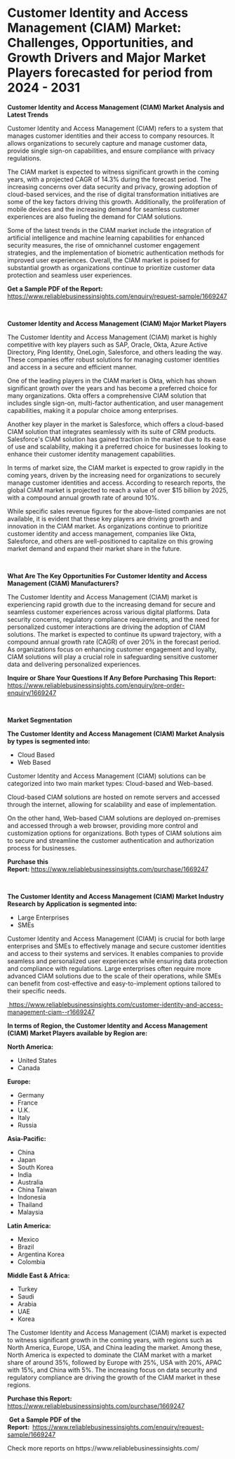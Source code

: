 <p><h1>Customer Identity and Access Management (CIAM) Market: Challenges, Opportunities, and Growth Drivers and Major Market Players forecasted for period from 2024 - 2031</h1></p><p><strong>Customer Identity and Access Management (CIAM) Market Analysis and Latest Trends</strong></p>
<p><p>Customer Identity and Access Management (CIAM) refers to a system that manages customer identities and their access to company resources. It allows organizations to securely capture and manage customer data, provide single sign-on capabilities, and ensure compliance with privacy regulations.</p><p>The CIAM market is expected to witness significant growth in the coming years, with a projected CAGR of 14.3% during the forecast period. The increasing concerns over data security and privacy, growing adoption of cloud-based services, and the rise of digital transformation initiatives are some of the key factors driving this growth. Additionally, the proliferation of mobile devices and the increasing demand for seamless customer experiences are also fueling the demand for CIAM solutions.</p><p>Some of the latest trends in the CIAM market include the integration of artificial intelligence and machine learning capabilities for enhanced security measures, the rise of omnichannel customer engagement strategies, and the implementation of biometric authentication methods for improved user experiences. Overall, the CIAM market is poised for substantial growth as organizations continue to prioritize customer data protection and seamless user experiences.</p></p>
<p><strong>Get a Sample PDF of the Report:&nbsp;</strong> <a href="https://www.reliablebusinessinsights.com/enquiry/request-sample/1669247">https://www.reliablebusinessinsights.com/enquiry/request-sample/1669247</a></p>
<p>&nbsp;</p>
<p><strong>Customer Identity and Access Management (CIAM) Major Market Players</strong></p>
<p><p>The Customer Identity and Access Management (CIAM) market is highly competitive with key players such as SAP, Oracle, Okta, Azure Active Directory, Ping Identity, OneLogin, Salesforce, and others leading the way. These companies offer robust solutions for managing customer identities and access in a secure and efficient manner.</p><p>One of the leading players in the CIAM market is Okta, which has shown significant growth over the years and has become a preferred choice for many organizations. Okta offers a comprehensive CIAM solution that includes single sign-on, multi-factor authentication, and user management capabilities, making it a popular choice among enterprises.</p><p>Another key player in the market is Salesforce, which offers a cloud-based CIAM solution that integrates seamlessly with its suite of CRM products. Salesforce's CIAM solution has gained traction in the market due to its ease of use and scalability, making it a preferred choice for businesses looking to enhance their customer identity management capabilities.</p><p>In terms of market size, the CIAM market is expected to grow rapidly in the coming years, driven by the increasing need for organizations to securely manage customer identities and access. According to research reports, the global CIAM market is projected to reach a value of over $15 billion by 2025, with a compound annual growth rate of around 10%.</p><p>While specific sales revenue figures for the above-listed companies are not available, it is evident that these key players are driving growth and innovation in the CIAM market. As organizations continue to prioritize customer identity and access management, companies like Okta, Salesforce, and others are well-positioned to capitalize on this growing market demand and expand their market share in the future.</p></p>
<p>&nbsp;</p>
<p><strong>What Are The Key Opportunities For Customer Identity and Access Management (CIAM) Manufacturers?</strong></p>
<p><p>The Customer Identity and Access Management (CIAM) market is experiencing rapid growth due to the increasing demand for secure and seamless customer experiences across various digital platforms. Data security concerns, regulatory compliance requirements, and the need for personalized customer interactions are driving the adoption of CIAM solutions. The market is expected to continue its upward trajectory, with a compound annual growth rate (CAGR) of over 20% in the forecast period. As organizations focus on enhancing customer engagement and loyalty, CIAM solutions will play a crucial role in safeguarding sensitive customer data and delivering personalized experiences.</p></p>
<p><strong>Inquire or Share Your Questions If Any Before Purchasing This Report:</strong> <a href="https://www.reliablebusinessinsights.com/enquiry/pre-order-enquiry/1669247">https://www.reliablebusinessinsights.com/enquiry/pre-order-enquiry/1669247</a></p>
<p>&nbsp;</p>
<p><strong>Market Segmentation</strong></p>
<p><strong>The Customer Identity and Access Management (CIAM) Market Analysis by types is segmented into:</strong></p>
<p><ul><li>Cloud Based</li><li>Web Based</li></ul></p>
<p><p>Customer Identity and Access Management (CIAM) solutions can be categorized into two main market types: Cloud-based and Web-based. </p><p>Cloud-based CIAM solutions are hosted on remote servers and accessed through the internet, allowing for scalability and ease of implementation. </p><p>On the other hand, Web-based CIAM solutions are deployed on-premises and accessed through a web browser, providing more control and customization options for organizations. Both types of CIAM solutions aim to secure and streamline the customer authentication and authorization process for businesses.</p></p>
<p><strong>Purchase this Report:&nbsp;</strong><a href="https://www.reliablebusinessinsights.com/purchase/1669247">https://www.reliablebusinessinsights.com/purchase/1669247</a></p>
<p>&nbsp;</p>
<p><strong>The Customer Identity and Access Management (CIAM) Market Industry Research by Application is segmented into:</strong></p>
<p><ul><li>Large Enterprises</li><li>SMEs</li></ul></p>
<p><p>Customer Identity and Access Management (CIAM) is crucial for both large enterprises and SMEs to effectively manage and secure customer identities and access to their systems and services. It enables companies to provide seamless and personalized user experiences while ensuring data protection and compliance with regulations. Large enterprises often require more advanced CIAM solutions due to the scale of their operations, while SMEs can benefit from cost-effective and easy-to-implement options tailored to their specific needs.</p></p>
<p><a href="https://www.reliablebusinessinsights.com/customer-identity-and-access-management-ciam--r1669247">&nbsp;https://www.reliablebusinessinsights.com/customer-identity-and-access-management-ciam--r1669247</a></p>
<p><strong>In terms of Region, the Customer Identity and Access Management (CIAM) Market Players available by Region are:</strong></p>
<p>
    <p> <strong> North America: </strong>
        <ul>
            <li>United States</li>
            <li>Canada</li>
        </ul>
        </p> 
    <p> <strong> Europe: </strong>
        <ul>
            <li>Germany</li>
            <li>France</li>
            <li>U.K.</li>
            <li>Italy</li>
            <li>Russia</li>
        </ul>
        </p> 
    <p> <strong> Asia-Pacific: </strong>
        <ul>
            <li>China</li>
            <li>Japan</li>
            <li>South Korea</li>
            <li>India</li>
            <li>Australia</li>
            <li>China Taiwan</li>
            <li>Indonesia</li>
            <li>Thailand</li>
            <li>Malaysia</li>
        </ul>
        </p> 
    <p> <strong> Latin America: </strong>
        <ul>
            <li>Mexico</li>
            <li>Brazil</li>
            <li>Argentina Korea</li>
            <li>Colombia</li>
        </ul>
        </p> 
    <p> <strong> Middle East & Africa: </strong>
        <ul>
            <li>Turkey</li>
            <li>Saudi</li>
            <li>Arabia</li>
            <li>UAE</li>
            <li>Korea</li>
        </ul>
    </p>
    </p>
<p><p>The Customer Identity and Access Management (CIAM) market is expected to witness significant growth in the coming years, with regions such as North America, Europe, USA, and China leading the market. Among these, North America is expected to dominate the CIAM market with a market share of around 35%, followed by Europe with 25%, USA with 20%, APAC with 15%, and China with 5%. The increasing focus on data security and regulatory compliance are driving the growth of the CIAM market in these regions.</p></p>
<p><strong>Purchase this Report: </strong><a href="https://www.reliablebusinessinsights.com/purchase/1669247">https://www.reliablebusinessinsights.com/purchase/1669247</a></p>
<p>&nbsp;<strong>Get a Sample PDF of the Report:&nbsp;&nbsp;</strong><a href="https://www.reliablebusinessinsights.com/enquiry/request-sample/1669247">https://www.reliablebusinessinsights.com/enquiry/request-sample/1669247</a></p>
<p><strong></strong></p>
<p>Check more reports on https://www.reliablebusinessinsights.com/</p>